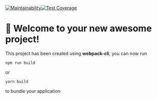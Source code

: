 [![Maintainability](https://api.codeclimate.com/v1/badges/f0942afe0852257bec5d/maintainability)](https://codeclimate.com/github/reggullus/frontend-project-lvl3/maintainability)[![Test Coverage](https://api.codeclimate.com/v1/badges/f0942afe0852257bec5d/test_coverage)](https://codeclimate.com/github/reggullus/frontend-project-lvl3/test_coverage)
# 🚀 Welcome to your new awesome project!

This project has been created using **webpack-cli**, you can now run

```
npm run build
```

or

```
yarn build
```

to bundle your application
